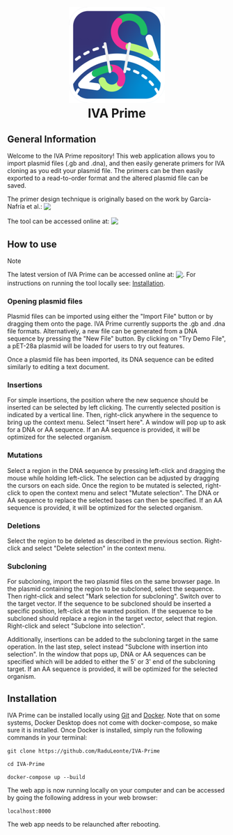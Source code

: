 <h1 align="center">
  <br>
  <a href="https://ivaprime.com"><img src="IVA Prime logo.png" width="220"></a>
  <br>
  <b>IVA Prime</b>
  <br>
</h1>

## General Information

Welcome to the IVA Prime repository! This web application allows you to import plasmid files (.gb and .dna), and then easily generate primers for IVA cloning as you edit your plasmid file. The primers can be then easily exported to a read-to-order format and the altered plasmid file can be saved.

The primer design technique is originally based on the work by García-Nafría et al.: <a style="vertical-align: middle" href="https://www.nature.com/articles/srep27459"><img src="https://img.shields.io/badge/DOI-10.1038/srep27459-green"></a>

The tool can be accessed online at: <a style="vertical-align: middle" href="https://ivaprime.com"><img src="https://img.shields.io/badge/IVA Prime-Web_App-8A2BE2"></a>


## How to use

> [!NOTE]
> The latest version of IVA Prime can be accessed online at: <a style="vertical-align: middle" href="https://ivaprime.com"><img src="https://img.shields.io/badge/IVA Prime-Web_App-8A2BE2"></a>. For instructions on running the tool locally see: [Installation](#installation).

### Opening plasmid files

Plasmid files can be imported using either the "Import File" button or by dragging them onto the page. IVA Prime currently supports the .gb and .dna file formats. Alternatively, a new file can be generated from a DNA sequence by pressing the "New File" button. By clicking on "Try Demo File", a pET-28a plasmid will be loaded for users to try out features.

Once a plasmid file has been imported, its DNA sequence can be edited similarly to editing a text document.

### Insertions

For simple insertions, the position where the new sequence should be inserted can be selected by left clicking. The currently selected position is indicated by a vertical line. Then, right-click anywhere in the sequence to bring up the context menu. Select "Insert here". A window will pop up to ask for a DNA or AA sequence. If an AA sequence is provided, it will be optimized for the selected organism.

### Mutations

Select a region in the DNA sequence by pressing left-click and dragging the mouse while holding left-click. The selection can be adjusted by dragging the cursors on each side. Once the region to be mutated is selected, right-click to open the context menu and select "Mutate selection". The DNA or AA sequence to replace the selected bases can then be specified. If an AA sequence is provided, it will be optimized for the selected organism.

### Deletions

Select the region to be deleted as described in the previous section. Right-click and select "Delete selection" in the context menu.

### Subcloning

For subcloning, import the two plasmid files on the same browser page. In the plasmid containing the region to be subcloned, select the sequence. Then right-click and select "Mark selection for subcloning". Switch over to the target vector. If the sequence to be subcloned should be inserted a specific position, left-click at the wanted position. If the sequence to be subcloned should replace a region in the target vector, select that region. Right-click and select "Subclone into selection".

Additionally, insertions can be added to the subcloning target in the same operation. In the last step, select instead "Subclone with insertion into selection". In the window that pops up, DNA or AA sequences can be specified which will be added to either the 5' or 3' end of the subcloning target. If an AA sequence is provided, it will be optimized for the selected organism.

## Installation

IVA Prime can be installed locally using [Git](https://git-scm.com/) and [Docker](https://www.docker.com/). Note that on some systems, Docker Desktop does not come with docker-compose, so make sure it is installed. Once Docker is installed, simply run the following commands in your terminal:

```
git clone https://github.com/RaduLeonte/IVA-Prime
```
```
cd IVA-Prime
```
```
docker-compose up --build
```

The web app is now running locally on your computer and can be accessed by going the following address in your web browser:

```
localhost:8000
```

The web app needs to be relaunched after rebooting.

